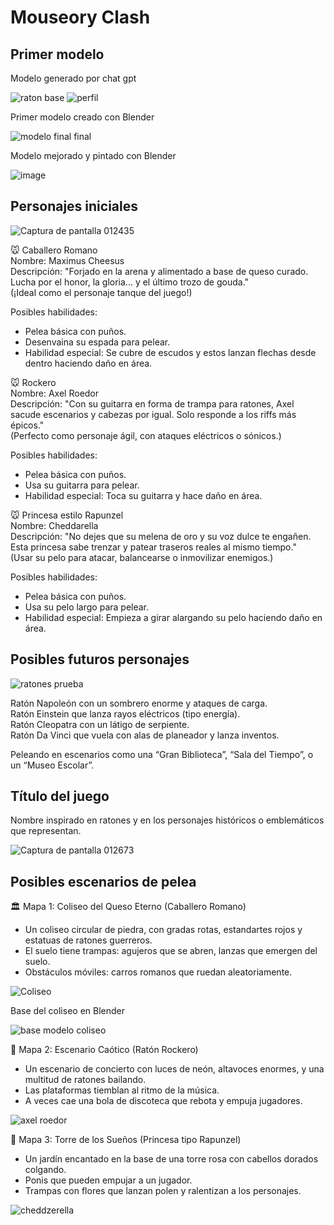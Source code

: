 # Mouseory Clash

## Primer modelo
Modelo generado por chat gpt  

![raton base](https://github.com/user-attachments/assets/b828a984-eb75-406d-800e-cddf77502488)
![perfil](https://github.com/user-attachments/assets/83a4c17f-ef30-40e6-9a0f-f2639f79d8ba)


Primer modelo creado con Blender

![modelo final final](https://github.com/user-attachments/assets/53f57f3f-ee21-42b3-bccc-52f6da74c8ed)  

Modelo mejorado y pintado con Blender  

![image](https://github.com/user-attachments/assets/8a305853-1a31-4676-8481-46e65d08f800)  

## Personajes iniciales

![Captura de pantalla 012435](https://github.com/user-attachments/assets/8992eebd-7332-4858-920a-f3e8d8d0960a)   

🐭 Caballero Romano  
Nombre: Maximus Cheesus  
Descripción: "Forjado en la arena y alimentado a base de queso curado. Lucha por el honor, la gloria... y el último trozo de gouda."  
(¡Ideal como el personaje tanque del juego!)  

Posibles habilidades:  
- Pelea básica con puños.
- Desenvaina su espada para pelear.
- Habilidad especial: Se cubre de escudos y estos lanzan flechas desde dentro haciendo daño en área.

🐭 Rockero  
Nombre: Axel Roedor  
Descripción: "Con su guitarra en forma de trampa para ratones, Axel sacude escenarios y cabezas por igual. Solo responde a los riffs más épicos."  
(Perfecto como personaje ágil, con ataques eléctricos o sónicos.)  

Posibles habilidades:  
- Pelea básica con puños.
- Usa su guitarra para pelear.
- Habilidad especial: Toca su guitarra y hace daño en área.

🐭 Princesa estilo Rapunzel  
Nombre: Cheddarella  
Descripción: "No dejes que su melena de oro y su voz dulce te engañen. Esta princesa sabe trenzar y patear traseros reales al mismo tiempo."  
(Usar su pelo para atacar, balancearse o inmovilizar enemigos.)  

Posibles habilidades:  
- Pelea básica con puños.
- Usa su pelo largo para pelear.
- Habilidad especial: Empieza a girar alargando su pelo haciendo daño en área.  

## Posibles futuros personajes  

![ratones prueba](https://github.com/user-attachments/assets/cfc10604-06d8-440f-af88-2a8a3f0f538f)


Ratón Napoleón con un sombrero enorme y ataques de carga.  
Ratón Einstein que lanza rayos eléctricos (tipo energía).  
Ratón Cleopatra con un látigo de serpiente.  
Ratón Da Vinci que vuela con alas de planeador y lanza inventos.  

Peleando en escenarios como una “Gran Biblioteca”, “Sala del Tiempo”, o un “Museo Escolar”.  


## Título del juego

Nombre inspirado en ratones y en los personajes históricos o emblemáticos que representan. 

![Captura de pantalla 012673](https://github.com/user-attachments/assets/9b2947a6-6e5e-4991-b7fd-99b018d1da8a) 


## Posibles escenarios de pelea

🏛️ Mapa 1: Coliseo del Queso Eterno (Caballero Romano)  
- Un coliseo circular de piedra, con gradas rotas, estandartes rojos y estatuas de ratones guerreros.  
- El suelo tiene trampas: agujeros que se abren, lanzas que emergen del suelo.  
- Obstáculos móviles: carros romanos que ruedan aleatoriamente.

![Coliseo](https://github.com/user-attachments/assets/5245f05d-c9e0-46b5-92d4-53a254284484)  

Base del coliseo en Blender  

![base modelo coliseo](https://github.com/user-attachments/assets/b64c2d2a-6ad2-4945-8859-43d918b4859d)  


🎸 Mapa 2: Escenario Caótico (Ratón Rockero)  
- Un escenario de concierto con luces de neón, altavoces enormes, y una multitud de ratones bailando.  
- Las plataformas tiemblan al ritmo de la música.  
- A veces cae una bola de discoteca que rebota y empuja jugadores.

![axel roedor](https://github.com/user-attachments/assets/6caac9b0-2a1a-4577-bc2a-e5e3de7e14e4)


👑 Mapa 3: Torre de los Sueños (Princesa tipo Rapunzel)  
- Un jardín encantado en la base de una torre rosa con cabellos dorados colgando.  
- Ponis que pueden empujar a un jugador.  
- Trampas con flores que lanzan polen y ralentizan a los personajes.

![cheddzerella](https://github.com/user-attachments/assets/8f7ddc4a-cd24-4b12-a53a-c7689a779cab)

